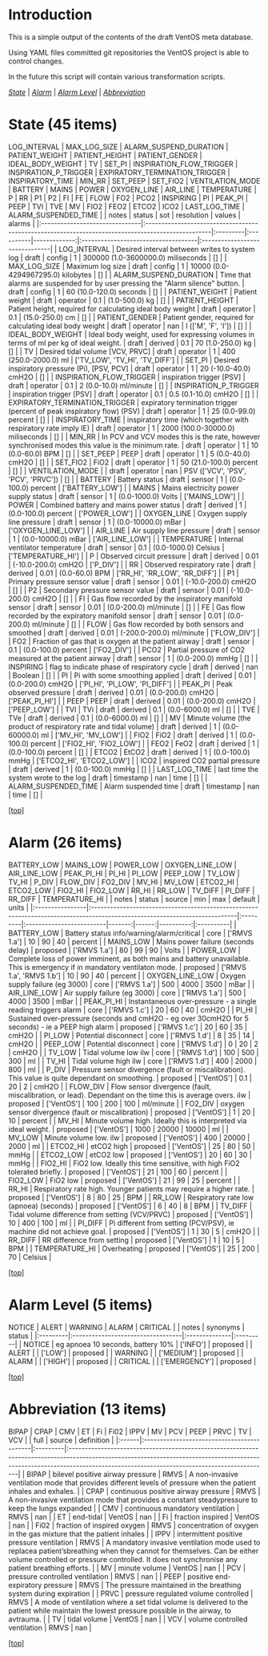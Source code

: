 
# <a name='top'></a>Introduction
This is a simple output of the contents of the draft VentOS meta database.

Using YAML files committed git repositories the VentOS project is able to
control changes.

In the future this script will contain various transformation scripts.

*[State](#state)* | *[Alarm](#alarm)* | *[Alarm Level](#alarm_level)* | *[Abbreviation](#abbreviation)*

# <a name="state"></a>State (45 items)
LOG_INTERVAL | MAX_LOG_SIZE | ALARM_SUSPEND_DURATION | PATIENT_WEIGHT | PATIENT_HEIGHT | PATIENT_GENDER | IDEAL_BODY_WEIGHT | TV | SET_PI | INSPIRATION_FLOW_TRIGGER | INSPIRATION_P_TRIGGER | EXPIRATORY_TERMINATION_TRIGGER | INSPIRATORY_TIME | MIN_RR | SET_PEEP | SET_FIO2 | VENTILATION_MODE | BATTERY | MAINS | POWER | OXYGEN_LINE | AIR_LINE | TEMPERATURE | P | RR | P1 | P2 | FI | FE | FLOW | FO2 | PCO2 | INSPIRING | PI | PEAK_PI | PEEP | TVI | TVE | MV | FIO2 | FEO2 | ETCO2 | ICO2 | LAST_LOG_TIME | ALARM_SUSPENDED_TIME
|                                | notes                                                                                             | status   | sot       |   resolution | values                              | alarms                         |
|:-------------------------------|:--------------------------------------------------------------------------------------------------|:---------|:----------|-------------:|:------------------------------------|:-------------------------------|
| LOG_INTERVAL                   | Desired interval between writes to system log                                                     | draft    | config    |         1    | 300000 (1.0-3600000.0) miliseconds  | []                             |
| MAX_LOG_SIZE                   | Maximum log size                                                                                  | draft    | config    |         1    | 10000 (0.0-4294967295.0) kilobytes  | []                             |
| ALARM_SUSPEND_DURATION         | Time that alarms are suspended for by user pressing the "Alarm silence" button.                   | draft    | config    |         1    | 60 (10.0-120.0) seconds             | []                             |
| PATIENT_WEIGHT                 | Patient weight                                                                                    | draft    | operator  |         0.1  | (1.0-500.0) kg                      | []                             |
| PATIENT_HEIGHT                 | Patient height, required for calculating ideal body weight                                        | draft    | operator  |         0.1  | (15.0-250.0) cm                     | []                             |
| PATIENT_GENDER                 | Patient gender, required for calculating ideal body weight                                        | draft    | operator  |       nan    | I (['M', 'F', 'I'])                 | []                             |
| IDEAL_BODY_WEIGHT              | Ideal body weight, used for expressing volumes in terms of ml per kg of ideal weight.             | draft    | derived   |         0.1  | 70 (1.0-250.0) kg                   | []                             |
| TV                             | Desired tidal volume [VCV, PRVC]                                                                  | draft    | operator  |         1    | 400 (250.0-2000.0) ml               | ['TV_LOW', 'TV_HI', 'TV_DIFF'] |
| SET_PI                         | Desired inspiratory pressure (Pi),  [PSV, PCV]                                                    | draft    | operator  |         1    | 20 (-10.0-40.0) cmH2O               | []                             |
| INSPIRATION_FLOW_TRIGGER       | inspiration trigger [PSV]                                                                         | draft    | operator  |         0.1  | 2 (0.0-10.0) ml/minute              | []                             |
| INSPIRATION_P_TRIGGER          | inspiration trigger [PSV]                                                                         | draft    | operator  |         0.1  | 0.5 (0.1-10.0) cmH2O                | []                             |
| EXPIRATORY_TERMINATION_TRIGGER | expiratory termination trigger (percent of peak inspiratory flow) (PSV)                           | draft    | operator  |         1    | 25 (0.0-99.0) percent               | []                             |
| INSPIRATORY_TIME               | inspiratory time (which together with respiratory rate imply IE)                                  | draft    | operator  |         1    | 2000 (100.0-30000.0) miliseconds    | []                             |
| MIN_RR                         | In PCV and VCV modes this is the rate, however synchronised modes this value is the minimum rate. | draft    | operator  |         1    | 10 (0.0-60.0) BPM                   | []                             |
| SET_PEEP                       | PEEP                                                                                              | draft    | operator  |         1    | 5 (0.0-40.0) cmH2O                  | []                             |
| SET_FIO2                       | FiO2                                                                                              | draft    | operator  |         1    | 50 (21.0-100.0) percent             | []                             |
| VENTILATION_MODE               |                                                                                                   | draft    | operator  |       nan    | PSV (['VCV', 'PSV', 'PCV', 'PRVC']) | []                             |
| BATTERY                        | Battery status                                                                                    | draft    | sensor    |         1    | (0.0-100.0) percent                 | ['BATTERY_LOW']                |
| MAINS                          | Mains electricity power supply status                                                             | draft    | sensor    |         1    | (0.0-1000.0) Volts                  | ['MAINS_LOW']                  |
| POWER                          | Combined battery and mains power status                                                           | draft    | derived   |         1    | (0.0-100.0) percent                 | ['POWER_LOW']                  |
| OXYGEN_LINE                    | Oxygen supply line pressure                                                                       | draft    | sensor    |         1    | (0.0-10000.0) mBar                  | ['OXYGEN_LINE_LOW']            |
| AIR_LINE                       | Air supply line pressure                                                                          | draft    | sensor    |         1    | (0.0-10000.0) mBar                  | ['AIR_LINE_LOW']               |
| TEMPERATURE                    | Internal ventilator temperature                                                                   | draft    | sensor    |         0.1  | (0.0-1000.0) Celsius                | ['TEMPERATURE_HI']             |
| P                              | Observed circuit pressure                                                                         | draft    | derived   |         0.01 | (-10.0-200.0) cmH2O                 | ['P_DIV']                      |
| RR                             | Observed respiratory rate                                                                         | draft    | derived   |         0.01 | (0.0-60.0) BPM                      | ['RR_HI', 'RR_LOW', 'RR_DIFF'] |
| P1                             | Primary pressure sensor value                                                                     | draft    | sensor    |         0.01 | (-10.0-200.0) cmH2O                 | []                             |
| P2                             | Secondary pressure sensor value                                                                   | draft    | sensor    |         0.01 | (-10.0-200.0) cmH2O                 | []                             |
| FI                             | Gas flow recorded by the inspiratory manifold sensor                                              | draft    | sensor    |         0.01 | (0.0-200.0) ml/minute               | []                             |
| FE                             | Gas flow recorded by the expiratory manifold sensor                                               | draft    | sensor    |         0.01 | (0.0-200.0) ml/minute               | []                             |
| FLOW                           | Gas flow recorded by both sensors and smoothed                                                    | draft    | derived   |         0.01 | (-200.0-200.0) ml/minute            | ['FLOW_DIV']                   |
| FO2                            | Fraction of gas that is oxygen at the patient airway                                              | draft    | sensor    |         0.1  | (0.0-100.0) percent                 | ['FO2_DIV']                    |
| PCO2                           | Partial pressure of CO2 measured at the patient airway                                            | draft    | sensor    |         1    | (0.0-200.0) mmHg                    | []                             |
| INSPIRING                      | flag to indicate phase of respiratory cycle                                                       | draft    | derived   |       nan    | Boolean                             | []                             |
| PI                             | Pi with some smoothing applied                                                                    | draft    | derived   |         0.01 | (0.0-200.0) cmH2O                   | ['PI_HI', 'PI_LOW', 'PI_DIFF'] |
| PEAK_PI                        | Peak observed pressure                                                                            | draft    | derived   |         0.01 | (0.0-200.0) cmH2O                   | ['PEAK_PI_HI']                 |
| PEEP                           | PEEP                                                                                              | draft    | derived   |         0.01 | (0.0-200.0) cmH2O                   | ['PEEP_LOW']                   |
| TVI                            | TVi                                                                                               | draft    | derived   |         0.1  | (0.0-6000.0) ml                     | []                             |
| TVE                            | TVe                                                                                               | draft    | derived   |         0.1  | (0.0-6000.0) ml                     | []                             |
| MV                             | Minute volume (the product of respiratory rate and tidal volume)                                  | draft    | derived   |         1    | (0.0-60000.0) ml                    | ['MV_HI', 'MV_LOW']            |
| FIO2                           | FiO2                                                                                              | draft    | derived   |         1    | (0.0-100.0) percent                 | ['FIO2_HI', 'FIO2_LOW']        |
| FEO2                           | FeO2                                                                                              | draft    | derived   |         1    | (0.0-100.0) percent                 | []                             |
| ETCO2                          | EtCO2                                                                                             | draft    | derived   |         1    | (0.0-100.0) mmHg                    | ['ETCO2_HI', 'ETCO2_LOW']      |
| ICO2                           | inspired CO2 partial pressure                                                                     | draft    | derived   |         1    | (0.0-100.0) mmHg                    | []                             |
| LAST_LOG_TIME                  | last time the system wrote to the log                                                             | draft    | timestamp |       nan    | time                                | []                             |
| ALARM_SUSPENDED_TIME           | Alarm suspended time                                                                              | draft    | timestamp |       nan    | time                                | []                             |

[[top]](#top)

# <a name="alarm"></a>Alarm (26 items)
BATTERY_LOW | MAINS_LOW | POWER_LOW | OXYGEN_LINE_LOW | AIR_LINE_LOW | PEAK_PI_HI | PI_HI | PI_LOW | PEEP_LOW | TV_LOW | TV_HI | P_DIV | FLOW_DIV | FO2_DIV | MV_HI | MV_LOW | ETCO2_HI | ETCO2_LOW | FIO2_HI | FIO2_LOW | RR_HI | RR_LOW | TV_DIFF | PI_DIFF | RR_DIFF | TEMPERATURE_HI
|                 | notes                                                                                                                      | status   | source                   |    min |   max |   default | units     |
|:----------------|:---------------------------------------------------------------------------------------------------------------------------|:---------|:-------------------------|-------:|------:|----------:|:----------|
| BATTERY_LOW     | Battery status info/warning/alarm/critical                                                                                 | core     | ['RMVS 1.a']             |   10   |    90 |        40 | percent   |
| MAINS_LOW       | Mains power failure (seconds delay)                                                                                        | proposed | ['RMVS 1.a']             |   80   |    99 |        90 | Volts     |
| POWER_LOW       | Complete loss of power imminent, as both mains and battery unavailable. This is emergency if in mandatory ventilaton mode. | proposed | ['RMVS 1.a', 'RMVS 1.b'] |   10   |    90 |        40 | percent   |
| OXYGEN_LINE_LOW | Oxygen supply failure (eg 3000)                                                                                            | core     | ['RMVS 1.a']             |  500   |  4000 |      3500 | mBar      |
| AIR_LINE_LOW    | Air supply failure (eg 3000)                                                                                               | core     | ['RMVS 1.a']             |  500   |  4000 |      3500 | mBar      |
| PEAK_PI_HI      | Instantaneous over-pressure - a single reading triggers alarm                                                              | core     | ['RMVS 1.c']             |   20   |    60 |        40 | cmH2O     |
| PI_HI           | Sustained over-pressure (seconds and cmH2O - eg over 30cmH2O for 5 seconds) - ie a PEEP high alarm                         | proposed | ['RMVS 1.c']             |   20   |    60 |        35 | cmH2O     |
| PI_LOW          | Potential disconnect                                                                                                       | core     | ['RMVS 1.d']             |    8   |    35 |        14 | cmH2O     |
| PEEP_LOW        | Potential disconnect                                                                                                       | core     | ['RMVS 1.d']             |    0   |    20 |         2 | cmH2O     |
| TV_LOW          | Tidal volume low ilw                                                                                                       | core     | ['RMVS 1.d']             |  100   |   500 |       300 | ml        |
| TV_HI           | Tidal volume high ilw                                                                                                      | core     | ['RMVS 1.d']             |  400   |  2000 |       800 | ml        |
| P_DIV           | Pressure sensor divergence (fault or miscalibration). This value is quite dependant on smoothing.                          | proposed | ['VentOS']               |    0.1 |    20 |         2 | cmH2O     |
| FLOW_DIV        | Flow sensor divergence (fault, miscalibration, or lead). Dependant on the time this is average overs. ilw                  | proposed | ['VentOS']               |  100   |   200 |       100 | ml/minute |
| FO2_DIV         | oxygen sensor divergence (fault or miscalibration)                                                                         | proposed | ['VentOS']               |    1   |    20 |        10 | percent   |
| MV_HI           | Minute volume high. Ideally this is interpreted via ideal weight.                                                          | proposed | ['VentOS']               | 1000   | 20000 |     10000 | ml        |
| MV_LOW          | Minute volume low. ilw                                                                                                     | proposed | ['VentOS']               |  400   | 20000 |      2000 | ml        |
| ETCO2_HI        | etCO2 high                                                                                                                 | proposed | ['VentOS']               |   25   |    80 |        50 | mmHg      |
| ETCO2_LOW       | etCO2 low                                                                                                                  | proposed | ['VentOS']               |   20   |    60 |        30 | mmHg      |
| FIO2_HI         | FiO2 low. Ideally this time sensitive, with high FiO2 tolerated briefly.                                                   | proposed | ['VentOS']               |   21   |   100 |        60 | percent   |
| FIO2_LOW        | FiO2 low                                                                                                                   | proposed | ['VentOS']               |   21   |    99 |        25 | percent   |
| RR_HI           | Respiratory rate high. Younger patients may require a higher rate.                                                         | proposed | ['VentOS']               |    8   |    80 |        25 | BPM       |
| RR_LOW          | Respiratory rate low (apnoea) (seconds)                                                                                    | proposed | ['VentOS']               |    6   |    40 |         8 | BPM       |
| TV_DIFF         | Tidal volume difference from setting (VCV/PRVC)                                                                            | proposed | ['VentOS']               |   10   |   400 |       100 | ml        |
| PI_DIFF         | Pi different from setting (PCV/PSV), ie machine did not achieve goal.                                                      | proposed | ['VentOS']               |    1   |    30 |         5 | cmH2O     |
| RR_DIFF         | RR difference from setting                                                                                                 | proposed | ['VentOS']               |    1   |    10 |         5 | BPM       |
| TEMPERATURE_HI  | Overheating                                                                                                                | proposed | ['VentOS']               |   25   |   200 |        70 | Celsius   |

[[top]](#top)

# <a name="alarm_level"></a>Alarm Level (5 items)
NOTICE | ALERT | WARNING | ALARM | CRITICAL
|          | notes                             | synonyms      | status   |
|:---------|:----------------------------------|:--------------|:---------|
| NOTICE   | eg apnoea 10 seconds, battery 10% | ['INFO']      | proposed |
| ALERT    |                                   | ['LOW']       | proposed |
| WARNING  |                                   | ['MEDIUM']    | proposed |
| ALARM    |                                   | ['HIGH']      | proposed |
| CRITICAL |                                   | ['EMERGENCY'] | proposed |

[[top]](#top)

# <a name="abbreviation"></a>Abbreviation (13 items)
BIPAP | CPAP | CMV | ET | Fi | Fi02 | IPPV | MV | PCV | PEEP | PRVC | TV | VCV
|       | full                                       | source   | definition                                                                                                                                                                                                                |
|:------|:-------------------------------------------|:---------|:--------------------------------------------------------------------------------------------------------------------------------------------------------------------------------------------------------------------------|
| BIPAP | bilevel positive airway pressure           | RMVS     | A non-invasive ventilation mode that provides different levels of pressure when the patient inhales and exhales.                                                                                                          |
| CPAP  | continuous positive airway pressure        | RMVS     | A non-invasive ventilation mode that provides a constant steadypressure to keep the lungs expanded                                                                                                                        |
| CMV   | continuous mandatory ventilation           | RMVS     | nan                                                                                                                                                                                                                       |
| ET    | end-tidal                                  | VentOS   | nan                                                                                                                                                                                                                       |
| Fi    | fraction inspired                          | VentOS   | nan                                                                                                                                                                                                                       |
| Fi02  | fraction of inspired oxygen                | RMVS     | concentration of oxygen in the gas mixture that the patient inhales                                                                                                                                                       |
| IPPV  | intermittent positive pressure ventilation | RMVS     | A mandatory invasive ventilation mode used to replacea patient’sbreathing when they cannot for themselves. Can be either volume controlled or pressure controlled. It does not synchronise any patient breathing efforts. |
| MV    | minute volume                              | VentOS   | nan                                                                                                                                                                                                                       |
| PCV   | pressure controlled ventilation            | RMVS     | nan                                                                                                                                                                                                                       |
| PEEP  | positive end-expiratory pressure           | RMVS     | The pressure maintained in the breathing system during expiration                                                                                                                                                         |
| PRVC  | pressure regulated volume controlled       | RMVS     | A mode of ventilation where a set tidal volume is delivered to the patient while maintain the lowest pressure possible in the airway, to avtrauma.                                                                        |
| TV    | tidal volume                               | VentOS   | nan                                                                                                                                                                                                                       |
| VCV   | volume controlled ventilation              | RMVS     | nan                                                                                                                                                                                                                       |

[[top]](#top)
